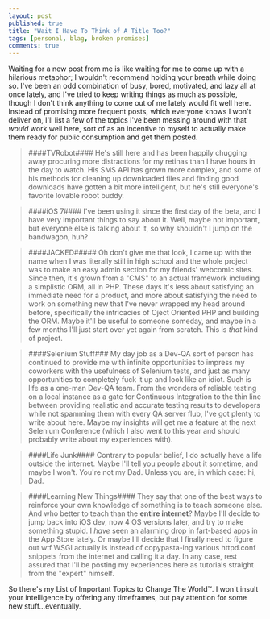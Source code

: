 ```yaml
---
layout: post
published: true
title: "Wait I Have To Think of A Title Too?"
tags: [personal, blag, broken promises]
comments: true
---
```


Waiting for a new post from me is like waiting for me to come up with a hilarious metaphor; I wouldn't recommend holding your breath while doing so. I've been an odd combination of busy, bored, motivated, and lazy all at once lately, and I've tried to keep writing things as much as possible, though I don't think anything to come out of me lately would fit well here. Instead of promising more frequent posts, which everyone knows I won't deliver on, I'll list a few of the topics I've been messing around with that *would* work well here, sort of as an incentive to myself to actually make them ready for public consumption and get them posted.


>####TVRobot####
He's still here and has been happily chugging away procuring more distractions for my retinas than I have hours in the day to watch. His SMS API has grown more complex, and some of his methods for cleaning up downloaded files and finding good downloads have gotten a bit more intelligent, but he's still everyone's favorite lovable robot buddy.

>####iOS 7####
I've been using it since the first day of the beta, and I have very important things to say about it. Well, maybe not important, but everyone else is talking about it, so why shouldn't I jump on the bandwagon, huh?

>####JACKED#####
Oh don't give me that look, I came up with the name when I was literally still in high school and the whole project was to make an easy admin section for my friends' webcomic sites. Since then, it's grown from a "CMS" to an actual framework including a simplistic ORM, all in PHP. These days it's less about satisfying an immediate need for a product, and more about satisfying the need to work on something new that I've never wrapped my head around before, specifically the intricacies of Oject Oriented PHP and building the ORM. Maybe it'll be useful to someone someday, and maybe in a few months I'll just start over yet again from scratch. This is *that* kind of project.

>####Selenium Stuff###
My day job as a Dev-QA sort of person has continued to provide me with infinite opportunities to impress my coworkers with the usefulness of Selenium tests, and just as many opportunities to completely fuck it up and look like an idiot. Such is life as a one-man Dev-QA team. From the wonders of reliable testing on a local instance as a gate for Continuous Integration to the thin line between providing realistic and accurate testing results to developers while not spamming them with every QA server flub, I've got plenty to write about here. Maybe my insights will get me a feature at the next Selenium Conference (which I also went to this year and should probably write about my experiences with). 

>####Life Junk####
Contrary to popular belief, I do actually have a life outside the internet. Maybe I'll tell you people about it sometime, and maybe I won't. You're not my Dad. Unless you are, in which case: hi, Dad.

>####Learning New Things####
They say that one of the best ways to reinforce your own knowledge of something is to teach someone else. And who better to teach than the **entire internet**? Maybe I'll decide to jump back into iOS dev, now 4 OS versions later, and try to make something stupid. I *have* seen an alarming drop in fart-based apps in the App Store lately. Or maybe I'll decide that I finally need to figure out wtf WSGI actually is instead of copypasta-ing various httpd.conf snippets from the internet and calling it a day. In any case, rest assured that I'll be posting my experiences here as tutorials straight from the "expert" himself. 


So there's my List of Important Topics to Change The World™. I won't insult your intelligence by offering any timeframes, but pay attention for some new stuff…eventually.